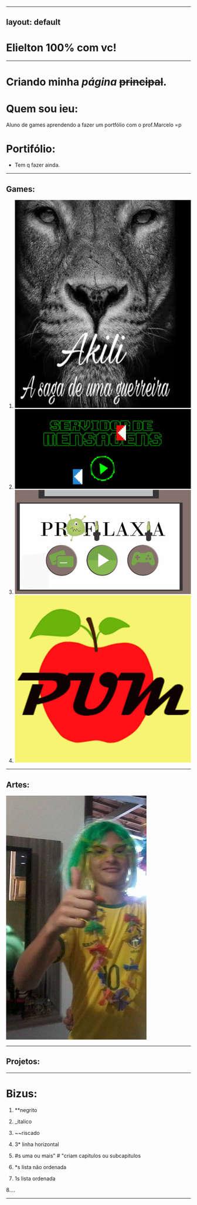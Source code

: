 
---
layout: default
---

# Elielton 100% com vc!
 * * *  
 
 
# Criando **minha** _página_ ~~principal~~.

# Quem sou ieu:

Aluno de games aprendendo a fazer um portfólio com o prof.Marcelo =p

# Portifólio:
* Tem q fazer ainda.
* * *  


## Games:
1. [![](akili.png)](https://elielton90.github.io/Akili/)
2. [![](servidor.png)](https://jldifrn.github.io/ServidorDeMensagens/)
3. [![](profilaxia.png)](https://elielton90.github.io/profilaxia/)
4. [![](pum.png)](https://elielton90.github.io/PUM/)
* * *


## Artes:
 
 ![Essa é boa](carnaval.jpg)


* * *


## Projetos:
* * *


# Bizus:
 1. **negrito  
  
2.  _italico  
  
3.  ~~riscado  
  
4. 3* linha horizontal
  
  
5. #s uma ou mais" # "criam capitulos ou subcapitulos
  
  
6. *s lista não ordenada
  
  
7. 1s lista ordenada


8....
  * * *  
  

